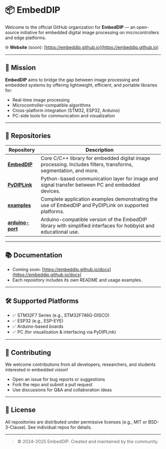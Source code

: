 # 📦 EmbedDIP

Welcome to the official GitHub organization for **EmbedDIP** — an open-source initiative for embedded digital image processing on microcontrollers and edge platforms.

🌐 **Website** (soon): [https://embeddip.github.io](https://embeddip.github.io)

---

## 🎯 Mission

**EmbedDIP** aims to bridge the gap between image processing and embedded systems by offering lightweight, efficient, and portable libraries for:

- Real-time image processing
- Microcontroller-compatible algorithms
- Cross-platform integration (STM32, ESP32, Arduino)
- PC-side tools for communication and visualization

---

## 📁 Repositories

| Repository     | Description |
|----------------|-------------|
| [**EmbedDIP**](https://github.com/EmbedDIP/EmbedDIP) | Core C/C++ library for embedded digital image processing. Includes filters, transforms, segmentation, and more. |
| [**PyDIPLink**](https://github.com/EmbedDIP/PyDIPLink) | Python-based communication layer for image and signal transfer between PC and embedded devices. |
| [**examples**](https://github.com/EmbedDIP/examples) | Complete application examples demonstrating the use of EmbedDIP and PyDIPLink on supported platforms. |
| [**arduino-port**](https://github.com/EmbedDIP/arduino-port) | Arduino-compatible version of the EmbedDIP library with simplified interfaces for hobbyist and educational use. |

---

## 📚 Documentation

- Coming soon: [https://embeddip.github.io/docs](https://embeddip.github.io/docs)
- Each repository includes its own README and usage examples.

---

## 🛠️ Supported Platforms

- ✅ STM32F7 Series (e.g., STM32F746G-DISCO)
- ✅ ESP32 (e.g., ESP-EYE)
- ✅ Arduino-based boards
- ✅ PC (for visualization & interfacing via PyDIPLink)

---

## 🤝 Contributing

We welcome contributions from all developers, researchers, and students interested in embedded vision!

- Open an issue for bug reports or suggestions
- Fork the repo and submit a pull request
- Use discussions for Q&A and collaboration ideas

---

## 📜 License

All repositories are distributed under permissive licenses (e.g., MIT or BSD-3-Clause). See individual repos for details.

---

> © 2024–2025 EmbedDIP. Created and maintained by the community.
